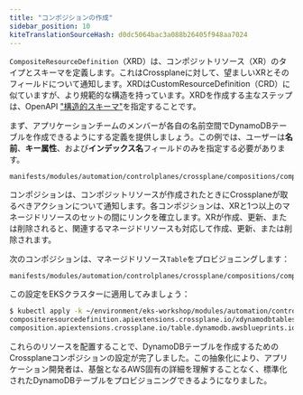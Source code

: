 ```yaml
---
title: "コンポジションの作成"
sidebar_position: 10
kiteTranslationSourceHash: d0dc5064bac3a088b26405f948aa7024
---
```


`CompositeResourceDefinition`（XRD）は、コンポジットリソース（XR）のタイプとスキーマを定義します。これはCrossplaneに対して、望ましいXRとそのフィールドについて通知します。XRDはCustomResourceDefinition（CRD）に似ていますが、より規範的な構造を持っています。XRDを作成する主なステップは、OpenAPI ["構造的スキーマ"](https://kubernetes.io/docs/tasks/extend-kubernetes/custom-resources/custom-resource-definitions/)を指定することです。

まず、アプリケーションチームのメンバーが各自の名前空間でDynamoDBテーブルを作成できるようにする定義を提供しましょう。この例では、ユーザーは**名前**、**キー属性**、および**インデックス名**フィールドのみを指定する必要があります。

```file
manifests/modules/automation/controlplanes/crossplane/compositions/composition/definition.yaml
```

コンポジションは、コンポジットリソースが作成されたときにCrossplaneが取るべきアクションについて通知します。各コンポジションは、XRと1つ以上のマネージドリソースのセットの間にリンクを確立します。XRが作成、更新、または削除されると、関連するマネージドリソースも対応して作成、更新、または削除されます。

次のコンポジションは、マネージドリソース`Table`をプロビジョニングします：

```file
manifests/modules/automation/controlplanes/crossplane/compositions/composition/table.yaml
```

この設定をEKSクラスターに適用してみましょう：

```bash
$ kubectl apply -k ~/environment/eks-workshop/modules/automation/controlplanes/crossplane/compositions/composition
compositeresourcedefinition.apiextensions.crossplane.io/xdynamodbtables.awsblueprints.io created
composition.apiextensions.crossplane.io/table.dynamodb.awsblueprints.io created
```

これらのリソースを配置することで、DynamoDBテーブルを作成するためのCrossplaneコンポジションの設定が完了しました。この抽象化により、アプリケーション開発者は、基盤となるAWS固有の詳細を理解することなく、標準化されたDynamoDBテーブルをプロビジョニングできるようになりました。


